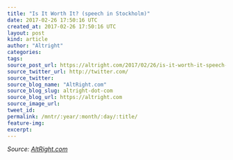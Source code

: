 ```yaml
---
title: "Is It Worth It? (speech in Stockholm)"
date: 2017-02-26 17:50:16 UTC
created_at: 2017-02-26 17:50:16 UTC
layout: post
kind: article
author: "Altright"
categories: 
tags: 
source_post_url: https://altright.com/2017/02/26/is-it-worth-it-speech-in-stockholm/
source_twitter_url: http://twitter.com/
source_twitter: 
source_blog_name: "AltRight.com"
source_blog_slug: altright-dot-com
source_blog_url: https://altright.com
source_image_url: 
tweet_id:
permalink: /mntr/:year/:month/:day/:title/
feature-img: 
excerpt:
---
```

<div class="">
    <i>Source: <a href="https://altright.com">AltRight.com</a></i>
</div>
